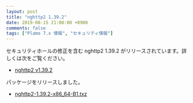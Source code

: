 ```yaml
---
layout: post
title: "nghttp2 1.39.2"
date: 2019-08-15 21:00:00 +0900
comments: false
tags: ["Plamo 7.x 情報", "セキュリティ情報"]
---
```

セキュリティホールの修正を含む nghttp2 1.39.2 がリリースされています。詳しくは次をご覧ください。

* [nghttp2 v1.39.2](https://github.com/nghttp2/nghttp2/releases/tag/v1.39.2)

パッケージをリリースしました。

* [nghttp2-1.39.2-x86_64-B1.txz](http://repository.plamolinux.org/pub/linux/Plamo/Plamo-7.x/x86_64/plamo/03_libs/nghttp2-1.39.2-x86_64-B1.txz)
